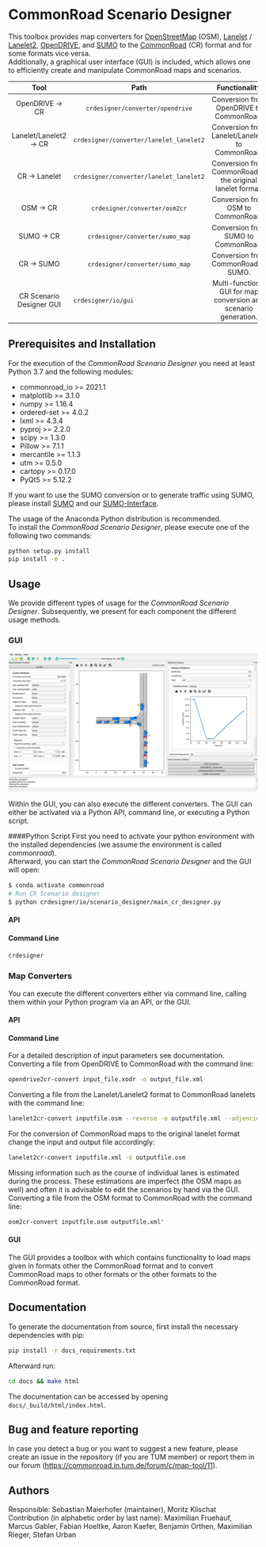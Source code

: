 # CommonRoad Scenario Designer

This toolbox provides map converters for [OpenStreetMap](https://www.openstreetmap.de/karte.html) (OSM), 
[Lanelet](https://www.mrt.kit.edu/software/libLanelet/libLanelet.html) / [Lanelet2](https://github.com/fzi-forschungszentrum-informatik/Lanelet2), 
[OpenDRIVE](https://www.asam.net/standards/detail/opendrive/), and [SUMO](https://sumo.dlr.de/docs/index.html) to the [CommonRoad](https://commonroad.in.tum.de/) 
(CR) format and for some formats vice versa.  
Additionally, a graphical user interface (GUI) is included, which allows one to efficiently create and manipulate 
CommonRoad maps and scenarios.

|  Tool                           |Path                                       |Functionality                                                    |
| :-----------------------------: |:----------------------------------------: |:--------------------------------------------------------------: |
|OpenDRIVE &rightarrow; CR        |`crdesigner/converter/opendrive`           |Conversion from OpenDRIVE to CommonRoad.                         |
|Lanelet/Lanelet2 &rightarrow; CR |`crdesigner/converter/lanelet_lanelet2`    |Conversion from Lanelet/Lanelet2 to CommonRoad.                  |
|CR &rightarrow; Lanelet          |`crdesigner/converter/lanelet_lanelet2`    |Conversion from CommonRoad to the original lanelet format.       |
|OSM &rightarrow; CR              |`crdesigner/converter/osm2cr`              |Conversion from OSM to CommonRoad.                               |
|SUMO &rightarrow; CR             |`crdesigner/converter/sumo_map`            |Conversion from SUMO to CommonRoad.                              |
|CR &rightarrow; SUMO             |`crdesigner/converter/sumo_map`            |Conversion from CommonRoad to SUMO.                              |
|CR Scenario Designer GUI         |`crdesigner/io/gui                        `|Multi-functional GUI for map conversion and scenario generation. |

## Prerequisites and Installation
For the execution of the _CommonRoad Scenario Designer_ you need at least Python 3.7 and the following modules:
- commonroad_io >= 2021.1
- matplotlib >= 3.1.0
- numpy >= 1.16.4
- ordered-set >= 4.0.2
- lxml >= 4.3.4
- pyproj >= 2.2.0
- scipy >= 1.3.0
- Pillow >= 7.1.1
- mercantile >= 1.1.3
- utm >= 0.5.0
- cartopy >= 0.17.0
- PyQt5 >= 5.12.2

If you want to use the SUMO conversion or to generate traffic using SUMO, please install 
[SUMO](https://sumo.dlr.de/docs/index.html) 
and our [SUMO-Interface](https://gitlab.lrz.de/tum-cps/commonroad-sumo-interface).


The usage of the Anaconda Python distribution is recommended.  
To install the _CommonRoad Scenario Designer_, please execute one of the following two commands:
```bash
python setup.py install
pip install -e .
```

## Usage
We provide different types of usage for the _CommonRoad Scenario Designer_. Subsequently, we present for each component 
the different usage methods.

### GUI

![GUI_Screenshot](./docs/source/images/gui/gui_screenshot.png)

Within the GUI, you can also execute the different converters.
The GUI can either be activated via a Python API, command line, or executing a Python script.

####Python Script
First you need to activate your python environment with the installed dependencies (we assume the environment 
is called _commonroad_).  
Afterward, you can start the _CommonRoad Scenario Designer_ and the GUI will open:

```bash
$ conda activate commonroad
# Run CR Scenario designer
$ python crdesigner/io/scenario_designer/main_cr_designer.py
```

#### API

#### Command Line
```bash
crdesigner
```

### Map Converters
You can execute the different converters either via command line, calling them within your Python program via an API, 
or the GUI.

#### API

#### Command Line
For a detailed description of input parameters see documentation.
Converting a file from OpenDRIVE to CommonRoad with the command line:

```bash
opendrive2cr-convert input_file.xodr -o output_file.xml
```

Converting a file from the Lanelet/Lanelet2 format to CommonRoad lanelets with the command line:
```bash
lanelet2cr-convert inputfile.osm --reverse -o outputfile.xml --adjencies --proj "+proj=etmerc +lat_0=38 +lon_0=125 +ellps=bessel"
```

For the conversion of CommonRoad maps to the original lanelet format change the input and output file accordingly:
```bash
lanelet2cr-convert inputfile.xml -o outputfile.osm
```

Missing information such as the course of individual lanes is estimated during the process.
These estimations are imperfect (the OSM maps as well) and often it is advisable to edit the 
scenarios by hand via the GUI.
Converting a file from the OSM format to CommonRoad  with the command line:
```bash
osm2cr-convert inputfile.osm outputfile.xml"
```

#### GUI
The GUI provides a toolbox with which contains functionality to load maps given in formats other the CommonRoad format 
and to convert CommonRoad maps to other formats or the other formats to the CommonRoad format.

## Documentation

To generate the documentation from source, first install the necessary dependencies with pip:

```bash
pip install -r docs_requirements.txt
```

Afterward run:

```bash
cd docs && make html
```

The documentation can be accessed by opening `docs/_build/html/index.html`.

## Bug and feature reporting

In case you detect a bug or you want to suggest a new feature, please create an issue in the repository 
(if you are TUM member) or report them in our forum (https://commonroad.in.tum.de/forum/c/map-tool/11). 

## Authors

Responsible: Sebastian Maierhofer (maintainer), Moritz Klischat  
Contribution (in alphabetic order by last name): Maximilian Fruehauf, Marcus Gabler, Fabian Hoeltke, Aaron Kaefer, 
Benjamin Orthen, Maximilian Rieger, Stefan Urban
